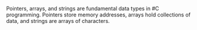 Pointers, arrays, and strings are fundamental data types in #C programming. Pointers store memory addresses, arrays hold collections of data, and strings are arrays of characters.
